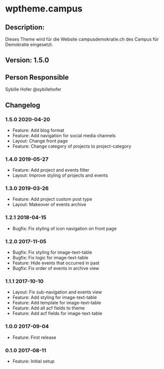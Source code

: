 # wptheme.campus

## Description:

Dieses Theme wird für die Website campusdemokratie.ch des Campus für Demokratie eingesetzt.

## Version: 1.5.0

## Person Responsible

Sybille Hofer @sybillehofer

## Changelog

### 1.5.0 2020-04-20

* Feature: Add blog format
* Feature: Add navigation for social media channels
* Layout: Change front page
* Feature: Change category of projects to project-category

### 1.4.0 2019-05-27

* Feature: Add project and events filter
* Layout: Improve styling of projects and events

### 1.3.0 2019-03-26

* Feature: Add project custom post type
* Layout: Makeover of events archive

### 1.2.1 2018-04-15

* Bugfix: Fix styling of icon navigation on front page

### 1.2.0 2017-11-05

* Bugfix: Fix styling for image-text-table
* Bugfix: Fix logic for image-text-table
* Feature: Hide events that occurred in past
* Bugfix: Fix order of events in archive view

### 1.1.1 2017-10-10

* Layout: Fix sub-navigation and events view
* Feature: Add styling for image-text-table
* Feature: Add template for image-text-table
* Feature: Add all acf fields to theme
* Feature: Add acf fields for image-text-table

### 1.0.0 2017-09-04

* Feature: First release

### 0.1.0 2017-08-11

* Feature: Initial setup